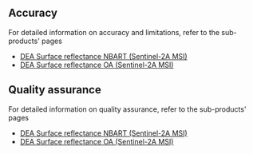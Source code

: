 ## Accuracy

For detailed information on accuracy and limitations, refer to the sub-products' pages

* [DEA Surface reflectance NBART (Sentinel-2A MSI)](/data/product/dea-surface-reflectance-nbart-sentinel-2a-msi)
* [DEA Surface reflectance OA (Sentinel-2A MSI)](/data/product/dea-surface-reflectance-oa-sentinel-2a-msi)

## Quality assurance

For detailed information on quality assurance, refer to the sub-products' pages

* [DEA Surface reflectance NBART (Sentinel-2A MSI)](/data/product/dea-surface-reflectance-nbart-sentinel-2a-msi)
* [DEA Surface reflectance OA (Sentinel-2A MSI)](/data/product/dea-surface-reflectance-oa-sentinel-2a-msi)

